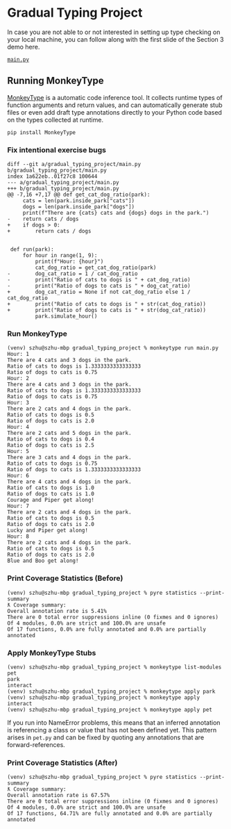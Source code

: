 # Gradual Typing Project

In case you are not able to or not interested in setting up type checking on your local machine, you can follow along with the first slide of the Section 3 demo here.


[`main.py`](https://pyre-check.org/play?input=import%20json%0Afrom%20typing%20import%20*%0A%0A%23%20from%20park.py%0Aclass%20Park%3A%0A%20%20%20%20def%20__init__(self)%3A%0A%20%20%20%20%20%20%20%20self.inside_park%20%3D%20%7B%0A%20%20%20%20%20%20%20%20%20%20%20%20%22cats%22%3A%20%5B%5D%2C%0A%20%20%20%20%20%20%20%20%20%20%20%20%22dogs%22%3A%20%5B%5D%2C%0A%20%20%20%20%20%20%20%20%7D%0A%20%20%20%20%20%20%20%20self.outside_park%20%3D%20%7B%0A%20%20%20%20%20%20%20%20%20%20%20%20%22cats%22%3A%20%5B%5D%2C%0A%20%20%20%20%20%20%20%20%20%20%20%20%22dogs%22%3A%20%5B%5D%2C%0A%20%20%20%20%20%20%20%20%7D%0A%20%20%20%20def%20populate(self%2C%20input)%3A%20...%0A%20%20%20%20def%20simulate_hour(self)%3A%20...%0A%0A%23%20from%20main.py%0Adef%20get_cat_dog_ratio(park)%3A%0A%20%20%20%20cats%20%3D%20len(park.inside_park%5B%22cats%22%5D)%0A%20%20%20%20dogs%20%3D%20len(park.inside_park%5B%22dogs%22%5D)%0A%20%20%20%20print(f%22There%20are%20%7Bcats%7D%20cats%20and%20%7Bdogs%7D%20dogs%20in%20the%20park.%22)%0A%20%20%20%20return%20cats%20%2F%20dogs%0A%0A%0Adef%20run(park)%3A%0A%20%20%20%20for%20hour%20in%20range(1%2C%209)%3A%0A%20%20%20%20%20%20%20%20print(f%22Hour%3A%20%7Bhour%7D%22)%0A%20%20%20%20%20%20%20%20cat_dog_ratio%20%3D%20get_cat_dog_ratio(park)%0A%20%20%20%20%20%20%20%20dog_cat_ratio%20%3D%201%20%2F%20cat_dog_ratio%0A%20%20%20%20%20%20%20%20print(%22Ratio%20of%20cats%20to%20dogs%20is%20%22%20%2B%20cat_dog_ratio)%0A%20%20%20%20%20%20%20%20print(%22Ratio%20of%20dogs%20to%20cats%20is%20%22%20%2B%20dog_cat_ratio)%0A%20%20%20%20%20%20%20%20park.simulate_hour()%0A%0A%0Aif%20__name__%20%3D%3D%20%22__main__%22%3A%0A%20%20%20%20park%20%3D%20Park()%0A%20%20%20%20with%20open(%27data.json%27)%20as%20json_file%3A%0A%20%20%20%20%20%20%20%20data%20%3D%20json.load(json_file)%0A%20%20%20%20%20%20%20%20park.populate(data)%0A%20%20%20%20run(park))


## Running MonkeyType

[MonkeyType](https://pypi.org/project/MonkeyType/) is a automatic code inference tool. It collects runtime types of function arguments and return values, and can automatically generate stub files or even add draft type annotations directly to your Python code based on the types collected at runtime.

```
pip install MonkeyType
```

### Fix intentional exercise bugs

```
diff --git a/gradual_typing_project/main.py b/gradual_typing_project/main.py
index 1a622eb..01f27c8 100644
--- a/gradual_typing_project/main.py
+++ b/gradual_typing_project/main.py
@@ -7,16 +7,17 @@ def get_cat_dog_ratio(park):
     cats = len(park.inside_park["cats"])
     dogs = len(park.inside_park["dogs"])
     print(f"There are {cats} cats and {dogs} dogs in the park.")
-    return cats / dogs
+    if dogs > 0:
+        return cats / dogs


 def run(park):
     for hour in range(1, 9):
         print(f"Hour: {hour}")
         cat_dog_ratio = get_cat_dog_ratio(park)
-        dog_cat_ratio = 1 / cat_dog_ratio
-        print("Ratio of cats to dogs is " + cat_dog_ratio)
-        print("Ratio of dogs to cats is " + dog_cat_ratio)
+        dog_cat_ratio = None if not cat_dog_ratio else 1 / cat_dog_ratio
+        print("Ratio of cats to dogs is " + str(cat_dog_ratio))
+        print("Ratio of dogs to cats is " + str(dog_cat_ratio))
         park.simulate_hour()
```

### Run MonkeyType

```
(venv) szhu@szhu-mbp gradual_typing_project % monkeytype run main.py
Hour: 1
There are 4 cats and 3 dogs in the park.
Ratio of cats to dogs is 1.3333333333333333
Ratio of dogs to cats is 0.75
Hour: 2
There are 4 cats and 3 dogs in the park.
Ratio of cats to dogs is 1.3333333333333333
Ratio of dogs to cats is 0.75
Hour: 3
There are 2 cats and 4 dogs in the park.
Ratio of cats to dogs is 0.5
Ratio of dogs to cats is 2.0
Hour: 4
There are 2 cats and 5 dogs in the park.
Ratio of cats to dogs is 0.4
Ratio of dogs to cats is 2.5
Hour: 5
There are 3 cats and 4 dogs in the park.
Ratio of cats to dogs is 0.75
Ratio of dogs to cats is 1.3333333333333333
Hour: 6
There are 4 cats and 4 dogs in the park.
Ratio of cats to dogs is 1.0
Ratio of dogs to cats is 1.0
Courage and Piper get along!
Hour: 7
There are 2 cats and 4 dogs in the park.
Ratio of cats to dogs is 0.5
Ratio of dogs to cats is 2.0
Lucky and Piper get along!
Hour: 8
There are 2 cats and 4 dogs in the park.
Ratio of cats to dogs is 0.5
Ratio of dogs to cats is 2.0
Blue and Boo get along!
```

### Print Coverage Statistics (Before)

```
(venv) szhu@szhu-mbp gradual_typing_project % pyre statistics --print-summary
ƛ Coverage summary:
Overall annotation rate is 5.41%
There are 0 total error suppressions inline (0 fixmes and 0 ignores)
Of 4 modules, 0.0% are strict and 100.0% are unsafe
Of 17 functions, 0.0% are fully annotated and 0.0% are partially annotated
```

### Apply MonkeyType Stubs

```
(venv) szhu@szhu-mbp gradual_typing_project % monkeytype list-modules
pet
park
interact
(venv) szhu@szhu-mbp gradual_typing_project % monkeytype apply park
(venv) szhu@szhu-mbp gradual_typing_project % monkeytype apply interact
(venv) szhu@szhu-mbp gradual_typing_project % monkeytype apply pet
```

If you run into NameError problems, this means that an inferred annotation is referencing a class or value that has not been defined yet. This pattern arises in `pet.py` and can be fixed by quoting any annotations that are forward-references.

### Print Coverage Statistics (After)

```
(venv) szhu@szhu-mbp gradual_typing_project % pyre statistics --print-summary
ƛ Coverage summary:
Overall annotation rate is 67.57%
There are 0 total error suppressions inline (0 fixmes and 0 ignores)
Of 4 modules, 0.0% are strict and 100.0% are unsafe
Of 17 functions, 64.71% are fully annotated and 0.0% are partially annotated
```
